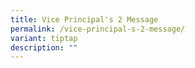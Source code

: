 ```yaml
---
title: Vice Principal's 2 Message
permalink: /vice-principal-s-2-message/
variant: tiptap
description: ""
---
```

